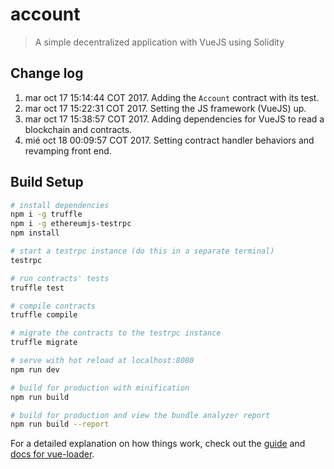 # account

> A simple decentralized application with VueJS using Solidity

## Change log

1. mar oct 17 15:14:44 COT 2017. Adding the `Account` contract with its test.
2. mar oct 17 15:22:31 COT 2017. Setting the JS framework (VueJS) up.
3. mar oct 17 15:38:57 COT 2017. Adding dependencies for VueJS to read a blockchain and contracts.
4. mié oct 18 00:09:57 COT 2017. Setting contract handler behaviors and revamping front end.

## Build Setup

``` bash
# install dependencies
npm i -g truffle
npm i -g ethereumjs-testrpc
npm install

# start a testrpc instance (do this in a separate terminal)
testrpc

# run contracts' tests
truffle test

# compile contracts
truffle compile

# migrate the contracts to the testrpc instance
truffle migrate

# serve with hot reload at localhost:8080
npm run dev

# build for production with minification
npm run build

# build for production and view the bundle analyzer report
npm run build --report
```

For a detailed explanation on how things work, check out the [guide](http://vuejs-templates.github.io/webpack/) and [docs for vue-loader](http://vuejs.github.io/vue-loader).
